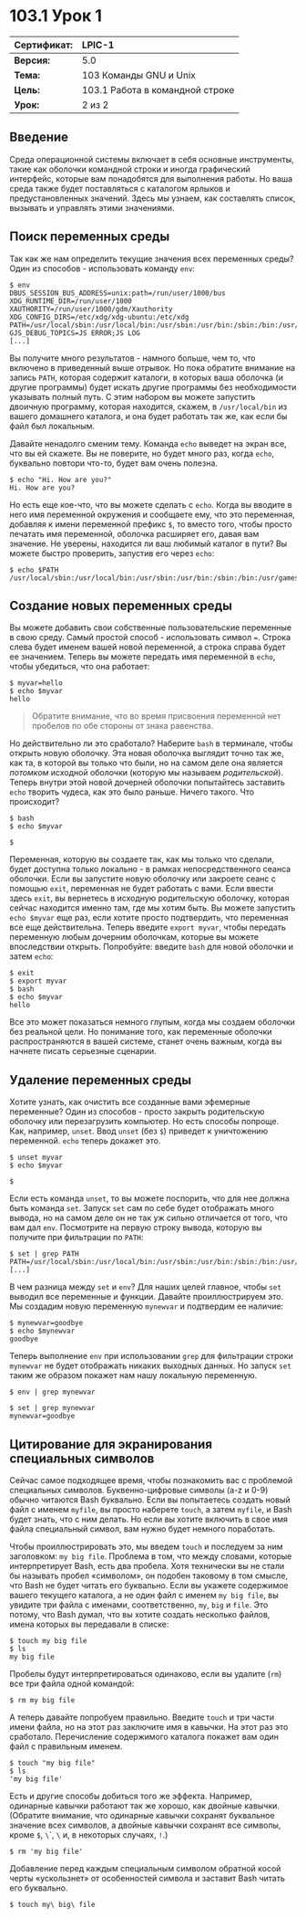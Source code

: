 # 103.1 Урок 1

| **Сертификат:** | LPIC-1                                    |
|:----------------|:------------------------------------------|
| **Версия:**     | 5.0                                       |
| **Тема:**       | 103 Команды GNU и Unix                    |
| **Цель:**       | 103.1 Работа в командной строке           |
| **Урок:**       | 2 из 2                                    |


## Введение

Среда операционной системы включает в себя основные инструменты, такие как оболочки командной строки и иногда графический интерфейс, которые вам понадобятся для выполнения работы. Но ваша среда также будет поставляться с каталогом ярлыков и предустановленных значений. Здесь мы узнаем, как составлять список, вызывать и управлять этими значениями.


## Поиск переменных среды

Так как же нам определить текущие значения всех переменных среды? Один из способов - использовать команду `env`:

```console
$ env
DBUS_SESSION_BUS_ADDRESS=unix:path=/run/user/1000/bus
XDG_RUNTIME_DIR=/run/user/1000
XAUTHORITY=/run/user/1000/gdm/Xauthority
XDG_CONFIG_DIRS=/etc/xdg/xdg-ubuntu:/etc/xdg
PATH=/usr/local/sbin:/usr/local/bin:/usr/sbin:/usr/bin:/sbin:/bin:/usr/games:/usr/local/games:/snap/bin
GJS_DEBUG_TOPICS=JS ERROR;JS LOG
[...]
```

Вы получите много результатов - намного больше, чем то, что включено в приведенный выше отрывок. Но пока обратите внимание на запись `PATH`, которая содержит каталоги, в которых ваша оболочка (и другие программы) будет искать другие программы без необходимости указывать полный путь. С этим набором вы можете запустить двоичную программу, которая находится, скажем, в `/usr/local/bin` из вашего домашнего каталога, и она будет работать так же, как если бы файл был локальным. 

Давайте ненадолго сменим тему. Команда `echo` выведет на экран все, что вы ей скажете. Вы не поверите, но будет много раз, когда `echo`, буквально повтори что-то, будет вам очень полезна.

```console
$ echo "Hi. How are you?"
Hi. How are you?
```

Но есть еще кое-что, что вы можете сделать с `echo`. Когда вы вводите в него имя переменной окружения и сообщаете ему, что это переменная, добавляя к имени переменной префикс `$`, то вместо того, чтобы просто печатать имя переменной, оболочка расширяет его, давая вам значение. Не уверены, находится ли ваш любимый каталог в пути? Вы можете быстро проверить, запустив его через `echo`:

```console
$ echo $PATH
/usr/local/sbin:/usr/local/bin:/usr/sbin:/usr/bin:/sbin:/bin:/usr/games:/usr/local/games:/snap/bin
```


## Создание новых переменных среды

Вы можете добавить свои собственные пользовательские переменные в свою среду. Самый простой способ - использовать символ `=`. Строка слева будет именем вашей новой переменной, а строка справа будет ее значением. Теперь вы можете передать имя переменной в `echo`, чтобы убедиться, что она работает:

```console
$ myvar=hello
$ echo $myvar
hello
```

>Обратите внимание, что во время присвоения переменной нет пробелов по обе стороны от знака равенства.

Но действительно ли это сработало? Наберите `bash` в терминале, чтобы открыть новую оболочку. Эта новая оболочка выглядит точно так же, как та, в которой вы только что были, но на самом деле она является *потомком* исходной оболочки (которую мы называем *родительской*). Теперь внутри этой новой дочерней оболочки попытайтесь заставить `echo` творить чудеса, как это было раньше. Ничего такого. Что происходит?

```console
$ bash
$ echo $myvar

$
```

Переменная, которую вы создаете так, как мы только что сделали, будет доступна только локально - в рамках непосредственного сеанса оболочки. Если вы запустите новую оболочку или закроете сеанс с помощью `exit`, переменная не будет работать с вами. Если ввести здесь `exit`, вы вернетесь в исходную родительскую оболочку, которая сейчас находится именно там, где мы хотим быть. Вы можете запустить `echo $myvar` еще раз, если хотите просто подтвердить, что переменная все еще действительна. Теперь введите `export myvar`, чтобы передать переменную любым дочерним оболочкам, которые вы можете впоследствии открыть. Попробуйте: введите `bash` для новой оболочки и затем `echo`:

```console
$ exit
$ export myvar
$ bash
$ echo $myvar
hello
```

Все это может показаться немного глупым, когда мы создаем оболочки без реальной цели. Но понимание того, как переменные оболочки распространяются в вашей системе, станет очень важным, когда вы начнете писать серьезные сценарии.


## Удаление переменных среды

Хотите узнать, как очистить все созданные вами эфемерные переменные? Один из способов - просто закрыть родительскую оболочку или перезагрузить компьютер. Но есть способы попроще. Как, например, `unset`. Ввод `unset` (без `$`) приведет к уничтожению переменной. `echo` теперь докажет это.

```console
$ unset myvar
$ echo $myvar

$
```

Если есть команда `unset`, то вы можете поспорить, что для нее должна быть команда `set`. Запуск `set` сам по себе будет отображать много вывода, но на самом деле он не так уж сильно отличается от того, что вам дал `env`. Посмотрите на первую строку вывода, которую вы получите при фильтрации по `PATH`:

```console
$ set | grep PATH
PATH=/usr/local/sbin:/usr/local/bin:/usr/sbin:/usr/bin:/sbin:/bin:/usr/games:/usr/local/games:/snap/bin
[...]
```

В чем разница между `set` и `env`? Для наших целей главное, чтобы `set` выводил все переменные и функции. Давайте проиллюстрируем это. Мы создадим новую переменную `mynewvar` и подтвердим ее наличие:

```console
$ mynewvar=goodbye
$ echo $mynewvar
goodbye
```

Теперь выполнение `env` при использовании `grep` для фильтрации строки `mynewvar` не будет отображать никаких выходных данных. Но запуск `set` таким же образом покажет нам нашу локальную переменную.

```console
$ env | grep mynewvar

$ set | grep mynewvar
mynewvar=goodbye
```


## Цитирование для экранирования специальных символов

Сейчас самое подходящее время, чтобы познакомить вас с проблемой специальных символов. Буквенно-цифровые символы (a-z и 0-9) обычно читаются Bash буквально. Если вы попытаетесь создать новый файл с именем `myfile`, вы просто наберете `touch`, а затем `myfile`, и Bash будет знать, что с ним делать. Но если вы хотите включить в свое имя файла специальный символ, вам нужно будет немного поработать. 

Чтобы проиллюстрировать это, мы введем `touch` и последуем за ним заголовком: `my big file`. Проблема в том, что между словами, которые интерпретирует Bash, есть два пробела. Хотя технически вы не стали бы называть пробел «символом», он подобен таковому в том смысле, что Bash не будет читать его буквально. Если вы укажете содержимое вашего текущего каталога, а не один файл с именем `my big file`, вы увидите три файла с именами, соответственно, `my`, `big` и `file`. Это потому, что Bash думал, что вы хотите создать несколько файлов, имена которых вы передавали в списке:

```console
$ touch my big file
$ ls
my big file
```

Пробелы будут интерпретироваться одинаково, если вы удалите (`rm`) все три файла одной командой:

```console
$ rm my big file
```

А теперь давайте попробуем правильно. Введите `touch` и три части имени файла, но на этот раз заключите имя в кавычки. На этот раз это сработало. Перечисление содержимого каталога покажет вам один файл с правильным именем.

```console
$ touch "my big file"
$ ls
'my big file'
```

Есть и другие способы добиться того же эффекта. Например, одинарные кавычки работают так же хорошо, как двойные кавычки. (Обратите внимание, что одинарные кавычки сохранят буквальное значение всех символов, а двойные кавычки сохранят все символы, кроме `$`, `\`\`, `\` и, в некоторых случаях, `!`.)

```console
$ rm 'my big file'
```

Добавление перед каждым специальным символом обратной косой черты «ускользнет» от особенностей символа и заставит Bash читать его буквально.

```console
$ touch my\ big\ file
```
